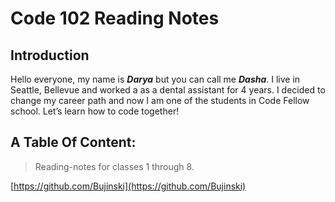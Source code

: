 # Code 102 Reading Notes

## Introduction

Hello everyone, my name is ***Darya*** but you can call me ***Dasha***. I live in Seattle, Bellevue and worked a as a dental assistant for 4 years. I decided to change my career path and now I am one of the students in Code Fellow school. Let’s learn how to code together! 

## A Table Of Content:

> Reading-notes for classes 1 through 8.

[https://github.com/Bujinski](https://github.com/Bujinski)

